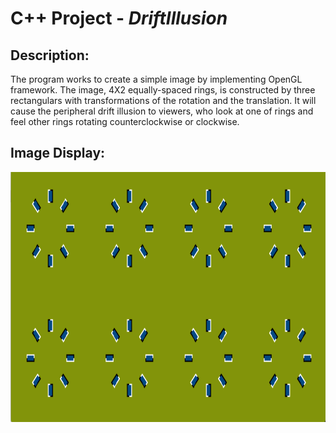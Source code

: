 # C++ Project - *DriftIllusion*

## Description:
The program works to create a simple image by implementing OpenGL framework.   The image, 4X2 equally-spaced rings, is constructed by three rectangulars with transformations of the rotation and the translation.  It will cause the peripheral drift illusion to viewers, who look at one of rings and feel other rings rotating counterclockwise or clockwise.

## Image Display:

<img src='https://github.com/lxy878/Illusion_Image/blob/master/image_demo.png' width="600" height="400" title='Video Walkthrough' width='' alt='Video Walkthrough' />
